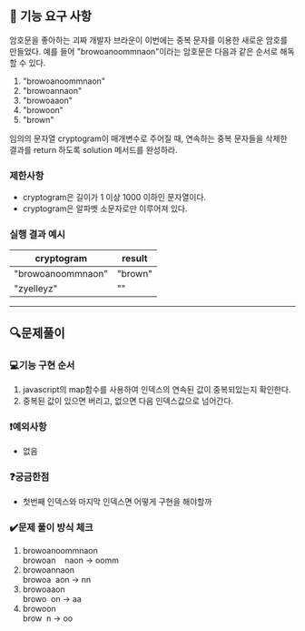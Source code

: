 ## 🚀 기능 요구 사항

암호문을 좋아하는 괴짜 개발자 브라운이 이번에는 중복 문자를 이용한 새로운 암호를 만들었다. 예를 들어 "browoanoommnaon"이라는 암호문은 다음과 같은 순서로 해독할 수 있다.

1. "browoanoommnaon"
2. "browoannaon"
3. "browoaaon"
4. "browoon"
5. "brown"

임의의 문자열 cryptogram이 매개변수로 주어질 때, 연속하는 중복 문자들을 삭제한 결과를 return 하도록 solution 메서드를 완성하라.

### 제한사항

- cryptogram은 길이가 1 이상 1000 이하인 문자열이다.
- cryptogram은 알파벳 소문자로만 이루어져 있다.

### 실행 결과 예시

| cryptogram        | result  |
| ----------------- | ------- |
| "browoanoommnaon" | "brown" |
| "zyelleyz"        | ""      |

---

## 🔍문제풀이

### 💻기능 구현 순서

1. javascript의 map함수를 사용하여 인덱스의 연속된 값이 중복되있는지 확인한다.
2. 중복된 값이 있으면 버리고, 없으면 다음 인덱스값으로 넘어간다.

### ❗예외사항

- 없음

### ❓궁금한점

- 첫번째 인덱스와 마지막 인덱스면 어떻게 구현을 해야할까

### ✔️문제 풀이 방식 체크

1. browoanoommnaon
   <br>browoan&nbsp;&nbsp;&nbsp;&nbsp;naon -> oomm
2. browoannaon
   <br>browoa&nbsp;&nbsp;aon -> nn
3. browoaaon
   <br>browo&nbsp;&nbsp;on -> aa
4. browoon
   <br>brow&nbsp;&nbsp;n -> oo
